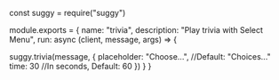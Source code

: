 const suggy = require("suggy")

module.exports = {
   name: "trivia",
   description: "Play trivia with Select Menu",
   run: async (client, message, args) => {


suggy.trivia(message, {
    placeholder: "Choose...", //Default: "Choices..."
    time: 30 //In seconds, Default: 60
})
      }
   }
